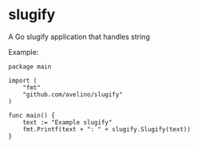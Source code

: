 # slugify
A Go slugify application that handles string

Example:

    package main
    
    import (
    	"fmt"
    	"github.com/avelino/slugify"
    )
    
    func main() {
    	text := "Example slugify"
    	fmt.Printf(text + ": " + slugify.Slugify(text))
    }

